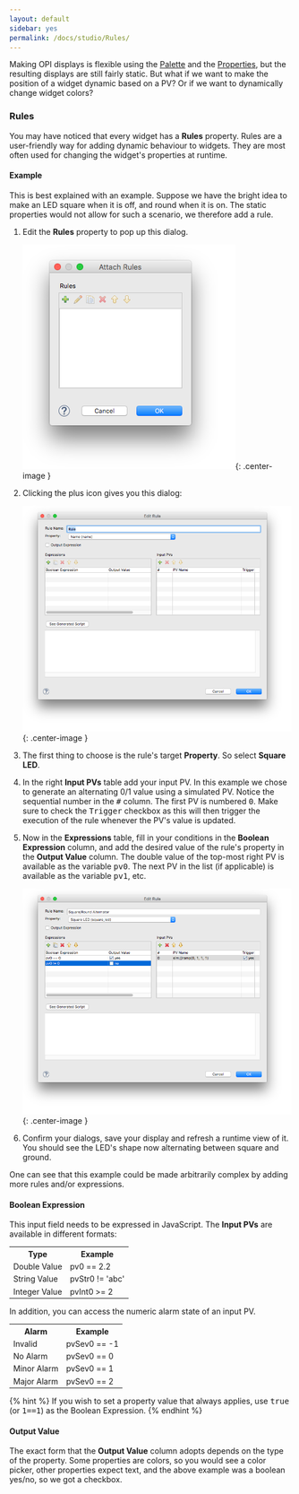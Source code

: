```yaml
---
layout: default
sidebar: yes
permalink: /docs/studio/Rules/
---
```


Making OPI displays is flexible using the [Palette](/docs/studio/Palette/) and the [Properties](/docs/studio/Properties/), but the resulting displays are still fairly static. But what if we want to make the position of a widget dynamic based on a PV? Or if we want to dynamically change widget colors?

### Rules
You may have noticed that every widget has a **Rules** property. Rules are a user-friendly way for adding dynamic behaviour to widgets. They are most often used for changing the widget's properties at runtime.

#### Example
This is best explained with an example. Suppose we have the bright idea to make an LED square when it is off, and round when it is on. The static properties would not allow for such a scenario, we therefore add a rule.

1. Edit the **Rules** property to pop up this dialog. 

    ![Attach a Rule](/assets/studio/attach-rules.png){: .center-image }

1. Clicking the plus icon gives you this dialog:

    ![Edit Rule](/assets/studio/edit-rule.png){: .center-image }

1. The first thing to choose is the rule's target **Property**. So select **Square LED**.

1. In the right **Input PVs** table add your input PV. In this example we chose to generate an alternating 0/1 value using a simulated PV. Notice the sequential number in the <tt>#</tt> column. The first PV is numbered <tt>0</tt>. Make sure to check the <tt>Trigger</tt> checkbox as this will then trigger the execution of the rule whenever the PV's value is updated.

1. Now in the **Expressions** table, fill in your conditions in the **Boolean Expression** column, and add the desired value of the rule's property in the **Output Value** column. The double value of the top-most right PV is available as the variable <tt>pv0</tt>. The next PV in the list (if applicable) is available as the variable <tt>pv1</tt>, etc.

    ![Example Rule](/assets/studio/rule-example.png){: .center-image }

1. Confirm your dialogs, save your display and refresh a runtime view of it. You should see the LED's shape now alternating between square and ground.

One can see that this example could be made arbitrarily complex by adding more rules and/or expressions.

#### Boolean Expression
This input field needs to be expressed in JavaScript. The **Input PVs** are available in different formats:

<table class="inline">
    <tr>
        <th width="1">Type</th>
        <th>Example</th>
    </tr>
    <tr>
        <td style="white-space: nowrap;">Double Value</td>
        <td class="code">pv0 == 2.2</td>
    </tr>
    <tr>
        <td style="white-space: nowrap;">String Value</td>
        <td class="code">pvStr0 != 'abc'</td>
    </tr>
    <tr>
        <td style="white-space: nowrap;">Integer Value</td>
        <td class="code">pvInt0 &gt;= 2</td>
    </tr>
</table> 

In addition, you can access the numeric alarm state of an input PV.

<table class="inline">
    <tr>
        <th width="1">Alarm</th>
        <th>Example</th>
    </tr>
    <tr>
        <td>Invalid</td>
        <td class="code">pvSev0 == -1</td>
    </tr>
    <tr>
        <td style="white-space: nowrap">No Alarm</td>
        <td class="code">pvSev0 == 0</td>
    </tr>
    <tr>
        <td style="white-space: nowrap">Minor Alarm</td>
        <td class="code">pvSev0 == 1</td>
    </tr>
    <tr>
        <td style="white-space: nowrap">Major Alarm</td>
        <td class="code">pvSev0 == 2</td>
    </tr>
</table>

{% hint %}
  If you wish to set a property value that always applies, use <tt>true</tt> (or <tt>1==1</tt>) as the Boolean Expression.
{% endhint %}

#### Output Value
The exact form that the **Output Value** column adopts depends on the type of the property. Some properties are colors, so you would see a color picker, other properties expect text, and the above example was a boolean yes/no, so we got a checkbox.

